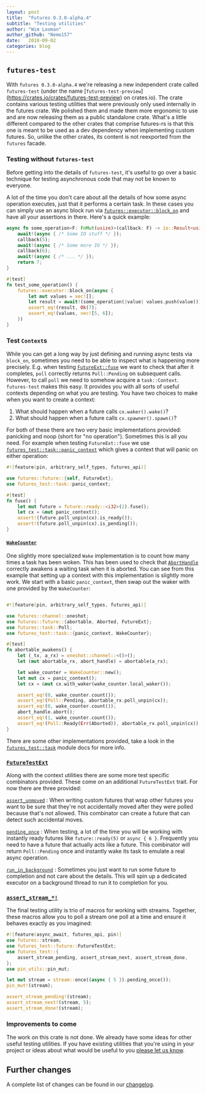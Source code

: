 ```yaml
---
layout: post
title:  "Futures 0.3.0-alpha.4"
subtitle: "Testing utilities"
author: "Wim Looman"
author_github: "Nemo157"
date:   2018-09-02
categories: blog
---
```


## `futures-test`

With `futures 0.3.0-alpha.4` we're releasing a new independent crate called
`futures-test` (under the name [`futures-test-preview`]
(https://crates.io/crates/futures-test-preview) on crates.io).
The crate contains various testing utilities that were previously only used
internally in the futures crate. We polished them and made them more ergonomic
to use and are now releasing them as a public standalone crate. What's a little
different compared to the other crates that comprise futures-rs is that this
one is meant to be used as a dev dependency when implementing custom futures.
So, unlike the other crates, its content is not reexported from the `futures`
facade.

### Testing without `futures-test`

Before getting into the details of `futures-test`, it's useful to go over a
basic technique for testing asynchronous code that may not be known to everyone.

A lot of the time you don't care about all the details of how some async
operation executes, just that it performs a certain task. In these cases you
can simply use an async block run via [`futures::executor::block_on`][] and
have all your assertions in there. Here's a quick example:

```rust
async fn some_operation<F: FnMut(usize)>(callback: F) -> io::Result<usize> {
    await!(async { /* Some IO stuff */ });
    callback(5);
    await!(async { /* Some more IO */ });
    callback(6);
    await!(async { /* ... */ });
    return 7;
}

#[test]
fn test_some_operation() {
    futures::executor::block_on(async {
        let mut values = vec![];
        let result = await!(some_operation(|value| values.push(value)));
        assert_eq!(result, Ok(7);
        assert_eq!(values, vec![5, 6]);
    })
}
```

### Test `Context`s

While you can get a long way by just defining and running async tests via
`block_on`, sometimes you need to be able to inspect what is happening more
precisely. E.g. when testing [`FutureExt::fuse`][] we want to check that after
it completes, `poll` correctly returns `Poll::Pending` on subsequent calls.
However, to call `poll` we need to somehow acquire a `task::Context`.
`futures-test` makes this easy. It provides you with all sorts of useful contexts
depending on what you are testing. You have two choices to make when you want to
create a context:

 1. What should happen when a future calls `cx.waker().wake()`?
 2. What should happen when a future calls `cx.spawner().spawn()`?

For both of these there are two very basic implementations provided: panicking
and noop (short for "no operation"). Sometimes this is all you need. For example
when testing `FutureExt::fuse` we use [`futures_test::task::panic_context`][]
which gives a context that will panic on either operation:

```rust
#![feature(pin, arbitrary_self_types, futures_api)]

use futures::future::{self, FutureExt};
use futures_test::task::panic_context;

#[test]
fn fuse() {
    let mut future = future::ready::<i32>(2).fuse();
    let cx = &mut panic_context();
    assert!(future.poll_unpin(cx).is_ready());
    assert!(future.poll_unpin(cx).is_pending());
}
```

#### [`WakeCounter`][]

One slightly more specialized `Wake` implementation is to count how
many times a task has been woken. This has been used to check that
[`AbortHandle`][] correctly awakens a waiting task when it is aborted. You can
see from this example that setting up a context with this implementation is
slightly more work. We start with a basic `panic_context`, then swap out the
waker with one provided by the `WakeCounter`:

```rust

#![feature(pin, arbitrary_self_types, futures_api)]

use futures::channel::oneshot;
use futures::future::{abortable, Aborted, FutureExt};
use futures::task::Poll;
use futures_test::task::{panic_context, WakeCounter};

#[test]
fn abortable_awakens() {
    let (_tx, a_rx) = oneshot::channel::<()>();
    let (mut abortable_rx, abort_handle) = abortable(a_rx);

    let wake_counter = WakeCounter::new();
    let mut cx = panic_context();
    let cx = &mut cx.with_waker(wake_counter.local_waker());

    assert_eq!(0, wake_counter.count());
    assert_eq!(Poll::Pending, abortable_rx.poll_unpin(cx));
    assert_eq!(0, wake_counter.count());
    abort_handle.abort();
    assert_eq!(1, wake_counter.count());
    assert_eq!(Poll::Ready(Err(Aborted)), abortable_rx.poll_unpin(cx));
}
```

There are some other implementations provided, take a look in the
[`futures_test::task`][] module docs for more info.

### [`FutureTestExt`][]

Along with the context utilities there are some more test specific combinators
provided. These come on an additional `FutureTestExt` trait. For now there are
three provided:

[`assert_unmoved`][]
: When writing custom futures that wrap other futures you want to be sure that
  they're not accidentally moved after they were polled because that's not
  allowed. This combinator can create a future that can detect such accidental
  moves.

[`pending_once`][]
: When testing, a lot of the time you will be working with instantly ready
  futures like `future::ready(5)` or `async { 6 }`. Frequently you need to
  have a future that actually acts like a future. This combinator will return
  `Poll::Pending` once and instantly wake its task to emulate a real async
  operation.

[`run_in_background`][]
: Sometimes you just want to run some future to completion and not care
  about the details. This will spin up a dedicated executor on a background
  thread to run it to completion for you.

### [`assert_stream_*!`][]

The final testing utility is trio of macros for working with streams. Together,
these macros allow you to poll a stream one poll at a time and ensure it
behaves exactly as you imagined:

```rust
#![feature(async_await, futures_api, pin)]
use futures::stream;
use futures_test::future::FutureTestExt;
use futures_test::{
    assert_stream_pending, assert_stream_next, assert_stream_done,
};
use pin_utils::pin_mut;

let mut stream = stream::once((async { 5 }).pending_once());
pin_mut!(stream);

assert_stream_pending!(stream);
assert_stream_next!(stream, 5);
assert_stream_done!(stream);
```

### Improvements to come

The work on this crate is not done. We already have some ideas for other useful
testing utilities. If you have existing utilities that you're using in your
project or ideas about what would be useful to you [please let us know][#1169].

## Further changes

A complete list of changes can be found in our [changelog](https://github.com/rust-lang-nursery/futures-rs/blob/master/CHANGELOG.md).

[`futures::executor::block_on`]: https://rust-lang-nursery.github.io/futures-api-docs/0.3.0-alpha.4/futures/executor/fn.block_on.html
[`FutureExt::fuse`]: https://rust-lang-nursery.github.io/futures-api-docs/0.3.0-alpha.4/futures/future/trait.FutureExt.html#method.fuse
[`futures_test::task::panic_context`]: https://rust-lang-nursery.github.io/futures-api-docs/0.3.0-alpha.4/futures_test/task/fn.panic_context.html
[`futures_test::task`]: https://rust-lang-nursery.github.io/futures-api-docs/0.3.0-alpha.4/futures_test/task/index.html
[#1169]: https://github.com/rust-lang-nursery/futures-rs/issues/1169
[`WakeCounter`]: https://rust-lang-nursery.github.io/futures-api-docs/0.3.0-alpha.4/futures_test/task/struct.WakeCounter.html
[`FutureTestExt`]: https://rust-lang-nursery.github.io/futures-api-docs/0.3.0-alpha.4/futures_test/future/trait.FutureTestExt.html
[`AbortHandle`]: https://rust-lang-nursery.github.io/futures-api-docs/0.3.0-alpha.4/futures/future/struct.AbortHandle.html
[`assert_unmoved`]: https://rust-lang-nursery.github.io/futures-api-docs/0.3.0-alpha.4/futures_test/future/trait.FutureTestExt.html#method.assert_unmoved
[`pending_once`]: https://rust-lang-nursery.github.io/futures-api-docs/0.3.0-alpha.4/futures_test/future/trait.FutureTestExt.html#method.pending_once
[`run_in_background`]: https://rust-lang-nursery.github.io/futures-api-docs/0.3.0-alpha.4/futures_test/future/trait.FutureTestExt.html#method.run_in_background
[`assert_stream_*!`]: https://rust-lang-nursery.github.io/futures-api-docs/0.3.0-alpha.4/futures_test/index.html#macros
